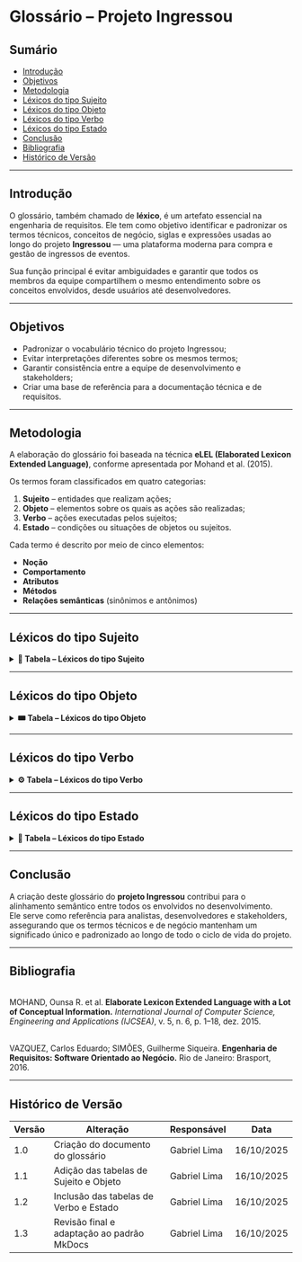 # Glossário – Projeto Ingressou

## Sumário
- [Introdução](#introdução)
- [Objetivos](#objetivos)
- [Metodologia](#metodologia)
- [Léxicos do tipo Sujeito](#léxicos-do-tipo-sujeito)
- [Léxicos do tipo Objeto](#léxicos-do-tipo-objeto)
- [Léxicos do tipo Verbo](#léxicos-do-tipo-verbo)
- [Léxicos do tipo Estado](#léxicos-do-tipo-estado)
- [Conclusão](#conclusão)
- [Bibliografia](#bibliografia)
- [Histórico de Versão](#histórico-de-versão)

---

## Introdução

O glossário, também chamado de **léxico**, é um artefato essencial na engenharia de requisitos. Ele tem como objetivo identificar e padronizar os termos técnicos, conceitos de negócio, siglas e expressões usadas ao longo do projeto **Ingressou** — uma plataforma moderna para compra e gestão de ingressos de eventos.  

Sua função principal é evitar ambiguidades e garantir que todos os membros da equipe compartilhem o mesmo entendimento sobre os conceitos envolvidos, desde usuários até desenvolvedores.

---

## Objetivos

- Padronizar o vocabulário técnico do projeto Ingressou;  
- Evitar interpretações diferentes sobre os mesmos termos;  
- Garantir consistência entre a equipe de desenvolvimento e stakeholders;  
- Criar uma base de referência para a documentação técnica e de requisitos.  

---

## Metodologia

A elaboração do glossário foi baseada na técnica **eLEL (Elaborated Lexicon Extended Language)**, conforme apresentada por Mohand et al. (2015).  

Os termos foram classificados em quatro categorias:
1. **Sujeito** – entidades que realizam ações;  
2. **Objeto** – elementos sobre os quais as ações são realizadas;  
3. **Verbo** – ações executadas pelos sujeitos;  
4. **Estado** – condições ou situações de objetos ou sujeitos.  

Cada termo é descrito por meio de cinco elementos:
- **Noção**  
- **Comportamento**  
- **Atributos**  
- **Métodos**  
- **Relações semânticas** (sinônimos e antônimos)  

---

## Léxicos do tipo Sujeito

<details>
<summary><b>📘 Tabela – Léxicos do tipo Sujeito</b></summary>

| Léxico | Noção | Comportamento | Atributos | Métodos | Sinônimos | Antônimos |
|---------|--------|----------------|-------------|-------------|-------------|-------------|
| Usuário | Pessoa que acessa e interage com a plataforma Ingressou | Realiza login, busca eventos, compra ingressos | Nome, e-mail, senha, histórico de compras | Cadastrar, autenticar, comprar | Cliente, participante | Visitante |
| Administrador | Responsável pela gestão da plataforma | Gerencia usuários, eventos e relatórios | Nome, cargo, permissões | Moderar, excluir, aprovar | Gestor, moderador | Usuário comum |
| Produtor | Responsável por cadastrar e administrar eventos | Cria eventos, define lotes e preços | Nome, CNPJ, eventos publicados | Publicar, editar, encerrar vendas | Organizador, promotor | Consumidor |
| Convidado | Visitante não autenticado | Visualiza páginas públicas e busca eventos | IP, histórico temporário | Navegar, pesquisar | Visitante | Membro registrado |
| Desenvolvedor | Responsável por manutenção e novas features | Corrige bugs e implementa melhorias | Nome, cargo, repositórios | Atualizar, corrigir, testar | Programador | Usuário final |

</details>

---

## Léxicos do tipo Objeto

<details>
<summary><b>🎟️ Tabela – Léxicos do tipo Objeto</b></summary>

| Léxico | Noção | Comportamento | Atributos | Métodos | Sinônimos | Antônimos |
|---------|--------|----------------|-------------|-------------|-------------|-------------|
| Evento | Representa uma atração cadastrada (show, peça, festa) | Pode ser criado, publicado e encerrado | Nome, data, local, preço, descrição | Criar, editar, publicar | Atração, espetáculo | Evento encerrado |
| Ingresso | Documento digital que dá acesso a um evento | Pode ser comprado, validado e transferido | Código QR, tipo, status | Comprar, validar, transferir | Ticket, bilhete | Cancelamento |
| Lote | Conjunto de ingressos com preço e data definidos | Determina disponibilidade e valor | Nome, quantidade, preço, validade | Criar, atualizar, encerrar | Faixa de venda | Lote esgotado |
| Carteira Digital | Repositório virtual de ingressos do usuário | Armazena e exibe ingressos comprados | ID do usuário, lista de ingressos | Acessar, exibir, excluir | Wallet, portfólio | Papel impresso |
| Relatório | Documento com métricas de vendas e acessos | Pode ser gerado e exportado | Tipo, data, métricas | Gerar, exportar | Documento, estatística | Dado bruto |

</details>

---

## Léxicos do tipo Verbo

<details>
<summary><b>⚙️ Tabela – Léxicos do tipo Verbo</b></summary>

| Léxico | Noção | Comportamento | Atributos | Métodos | Sinônimos | Antônimos |
|---------|--------|----------------|-------------|-------------|-------------|-------------|
| Cadastrar | Inserir novos dados ou eventos | O usuário fornece dados e confirma criação | Nome, e-mail, dados do evento | Validar, salvar | Registrar | Excluir |
| Comprar | Adquirir ingressos disponíveis | Escolher lote e pagar | Evento, forma de pagamento | Pagar, confirmar | Adquirir | Cancelar |
| Validar | Confirmar autenticidade do ingresso | Verifica código QR e status | ID, status | Escanear, autenticar | Conferir | Rejeitar |
| Pesquisar | Buscar eventos, produtores ou usuários | Inserir termos e aplicar filtros | Termo, categoria | Consultar, listar | Procurar | Ignorar |
| Publicar | Tornar evento visível ao público | Ativar evento após configuração | Evento, data de publicação | Ativar, divulgar | Lançar | Ocultar |

</details>

---

## Léxicos do tipo Estado

<details>
<summary><b>🔄 Tabela – Léxicos do tipo Estado</b></summary>

| Léxico | Noção | Comportamento | Atributos | Métodos | Sinônimos | Antônimos |
|---------|--------|----------------|-------------|-------------|-------------|-------------|
| Ativo | Estado de evento ou conta disponível | Indica que o item está habilitado | Status, data de ativação | Habilitar, exibir | Disponível | Inativo |
| Esgotado | Lote sem ingressos disponíveis | Impede novas compras | Quantidade, data | Encerrar, atualizar | Finalizado | Disponível |
| Cancelado | Evento ou compra anulada | Remove acesso e reembolsa | Motivo, data | Cancelar, reembolsar | Anulado | Confirmado |
| Pendente | Aguardando confirmação de ação | Espera pagamento ou aprovação | Status, data de criação | Aprovar, rejeitar | Em análise | Concluído |
| Concluído | Evento ou ação finalizada com sucesso | Permite acesso ao histórico | Data, resultado | Arquivar, exibir | Finalizado | Em andamento |

</details>

---

## Conclusão

A criação deste glossário do **projeto Ingressou** contribui para o alinhamento semântico entre todos os envolvidos no desenvolvimento.  
Ele serve como referência para analistas, desenvolvedores e stakeholders, assegurando que os termos técnicos e de negócio mantenham um significado único e padronizado ao longo de todo o ciclo de vida do projeto.

---

## Bibliografia

<a name="ref1"></a>  
MOHAND, Ounsa R. et al. **Elaborate Lexicon Extended Language with a Lot of Conceptual Information.** *International Journal of Computer Science, Engineering and Applications (IJCSEA)*, v. 5, n. 6, p. 1–18, dez. 2015.

<a name="ref2"></a>  
VAZQUEZ, Carlos Eduardo; SIMÕES, Guilherme Siqueira. **Engenharia de Requisitos: Software Orientado ao Negócio.** Rio de Janeiro: Brasport, 2016.

---

## Histórico de Versão

| Versão | Alteração | Responsável | Data |
|--------|------------|--------------|------|
| 1.0 | Criação do documento do glossário | Gabriel Lima | 16/10/2025 |
| 1.1 | Adição das tabelas de Sujeito e Objeto | Gabriel Lima | 16/10/2025 |
| 1.2 | Inclusão das tabelas de Verbo e Estado | Gabriel Lima | 16/10/2025 |
| 1.3 | Revisão final e adaptação ao padrão MkDocs | Gabriel Lima | 16/10/2025 |
